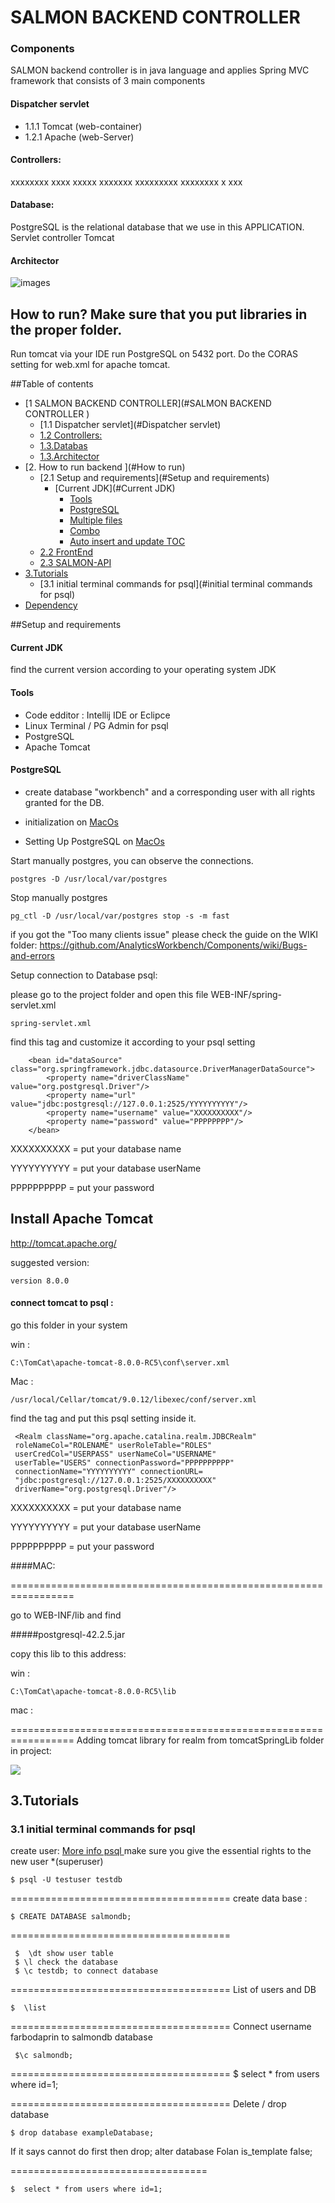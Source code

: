 # SALMON BACKEND CONTROLLER 

### Components

SALMON backend controller is in java language and applies Spring MVC framework that consists of 3 main components 
#### Dispatcher servlet
- 1.1.1 Tomcat (web-container)
- 1.2.1 Apache (web-Server)

#### Controllers: 

xxxxxxxx xxxx xxxxx xxxxxxx xxxxxxxxx xxxxxxxx x xxx 

#### Database:

PostgreSQL is the relational database that we use in this APPLICATION.
Servlet controller Tomcat
#### Architector

![images](https://user-images.githubusercontent.com/17232450/47887521-208a2e00-de40-11e8-9883-5ae6b589280d.png)
##  How to run? Make sure that you put libraries in the proper folder.
Run tomcat via your IDE 
run PostgreSQL on 5432 port.
Do the CORAS setting for web.xml for apache tomcat. 



##Table of contents
<!--ts-->
   * [1 SALMON BACKEND CONTROLLER](#SALMON BACKEND CONTROLLER )
        * [1.1 Dispatcher servlet](#Dispatcher servlet)
        * [1.2 Controllers: ](Controllers: )
        * [1.3.Databas](#3.Databas)
        * [1.3.Architector](#Architector)
   * [2. How to run backend ](#How to run)
        * [2.1 Setup and requirements](#Setup and requirements)
          * [Current JDK](#Current JDK)
             * [Tools](#Tools)
             * [PostgreSQL](#remote-files)
             * [Multiple files](#multiple-files)
             * [Combo](#combo)
             * [Auto insert and update TOC](#auto-insert-and-update-toc)
       * [2.2 FrontEnd](#tests)
       * [2.3 SALMON-API](#dependency)
   * [3.Tutorials ](#Tutorials)
       * [3.1 initial terminal commands for psql](#initial terminal commands for psql)
   * [Dependency](#dependency)
<!--te-->

##Setup and requirements

#### Current JDK

find the current version according to your operating system JDK

#### Tools 

- Code edditor : Intellij IDE or Eclipce 
- Linux Terminal / PG Admin for psql
- PostgreSQL
- Apache Tomcat 
 
####  PostgreSQL
- create database "workbench" and a corresponding user with all rights granted for the DB.

- initialization on [MacOs](https://chartio.com/resources/tutorials/how-to-start-postgresql-server-on-mac-os-x/) 
- Setting Up PostgreSQL on [MacOs](https://www.tunnelsup.com/setting-up-postgres-on-mac-osx/) 

Start manually postgres, you can observe the connections.
```
postgres -D /usr/local/var/postgres
```
Stop manually postgres
```
pg_ctl -D /usr/local/var/postgres stop -s -m fast
```
if you got the "Too many clients issue" please check the guide on the WIKI folder:
https://github.com/AnalyticsWorkbench/Components/wiki/Bugs-and-errors


Setup connection to Database psql:

please go to the project folder and open this file 
WEB-INF/spring-servlet.xml
```
spring-servlet.xml

```
find this tag and customize it according to your psql setting

```
    <bean id="dataSource" class="org.springframework.jdbc.datasource.DriverManagerDataSource">
        <property name="driverClassName" value="org.postgresql.Driver"/>
        <property name="url" value="jdbc:postgresql://127.0.0.1:2525/YYYYYYYYYY"/>
        <property name="username" value="XXXXXXXXXX"/>
        <property name="password" value="PPPPPPPP"/>
    </bean>
```    

   XXXXXXXXXX = put your database name
   
   YYYYYYYYYY = put your database userName
   
   PPPPPPPPPP = put your password 
    
## Install Apache Tomcat

http://tomcat.apache.org/

suggested version:

    version 8.0.0
 
 
#### connect tomcat to psql : 
 go this folder in your system 
 
 win :
 
    C:\TomCat\apache-tomcat-8.0.0-RC5\conf\server.xml
    
 Mac :
 
    /usr/local/Cellar/tomcat/9.0.12/libexec/conf/server.xml  
 
 find the <Engine> tag and put this psql setting inside it.
 ```
  <Realm className="org.apache.catalina.realm.JDBCRealm"
  roleNameCol="ROLENAME" userRoleTable="ROLES" 
  userCredCol="USERPASS" userNameCol="USERNAME" 
  userTable="USERS" connectionPassword="PPPPPPPPPP" 
  connectionName="YYYYYYYYYY" connectionURL=
  "jdbc:postgresql://127.0.0.1:2525/XXXXXXXXXX"
  driverName="org.postgresql.Driver"/>
```  
  XXXXXXXXXX = put your database name
  
  YYYYYYYYYY = put your database userName
  
  PPPPPPPPPP = put your password 
  
  
  
  ####MAC:
 
  =================================================================
  
  go to WEB-INF/lib and find 
  
  #####postgresql-42.2.5.jar
    
  copy this lib to this address:
  
  win :
  ``` 
  C:\TomCat\apache-tomcat-8.0.0-RC5\lib
  ``` 
  mac :
  
  =================================================================
  Adding tomcat library for realm from tomcatSpringLib folder in project:
  
  <img src="https://user-images.githubusercontent.com/17232450/48679245-36ad2380-eb8e-11e8-9d3c-f8eb1956441f.png">
  
  
  
    
   3.Tutorials
   -----------
   
 
### 3.1 initial terminal commands for psql
   
  create user:
  [More info psql ](https://www.postgresql.org/docs/9.0/sql-createdatabase.html)
    make sure you give the essential rights to the new user *(superuser)
  
    $ psql -U testuser testdb 
  
  
  ====================================== 
   create data base :
      
    $ CREATE DATABASE salmondb;
  
  
  ====================================== 
  
  
     $  \dt show user table 
     $ \l check the database 
     $ \c testdb; to connect database 
   
    
  ====================================== 
   List of users and DB 
   
    $  \list 
  
  ====================================== 
  Connect username farbodaprin to salmondb database
  
     $\c salmondb;
  
  
  ====================================== 
     $ select * from users where id=1;
    
  ====================================== 
  Delete / drop database
  
    $ drop database exampleDatabase;
  
  If it  says cannot do first then drop;
  alter database Folan is_template false;
  
  ==================================
  
    $  select * from users where id=1;
  
